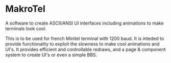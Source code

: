 # MakroTel 

A software to create ASCII/ANSI UI interfaces including animations to make terminals look cool. 

This is to be used for french Minitel terminal with 1200 baud. 
It is inteded to provide functionality to exploit the slowness to make cool animations and UI's. 
It provides efficient and controllable redraws, and a page & component system
to create UI's or even a simple BBS. 





